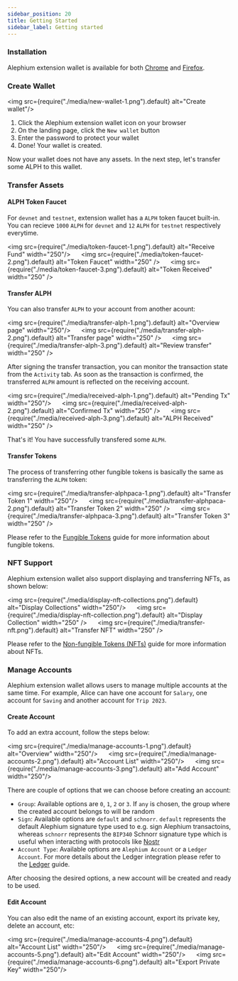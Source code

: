```yaml
---
sidebar_position: 20
title: Getting Started
sidebar_label: Getting started
---
```


### Installation

Alephium extension wallet is available for both
[Chrome](https://chrome.google.com/webstore/detail/alephium-extension-wallet/gdokollfhmnbfckbobkdbakhilldkhcj)
and
[Firefox](https://addons.mozilla.org/en-US/firefox/addon/alephiumextensionwallet/).

### Create Wallet

<img src={require("./media/new-wallet-1.png").default} alt="Create wallet"/>

1. Click the Alephium extension wallet icon on your browser
2. On the landing page, click the `New wallet` button
3. Enter the password to protect your wallet
4. Done! Your wallet is created.

Now your wallet does not have any assets. In the next step, let's
transfer some ALPH to this wallet.

### Transfer Assets

#### ALPH Token Faucet

For `devnet` and `testnet`, extension wallet has a `ALPH` token faucet
built-in. You can recieve `1000` `ALPH` for `devnet` and `12` `ALPH` for
`testnet` respectively everytime.

<img src={require("./media/token-faucet-1.png").default} alt="Receive Fund" width="250"/>
&nbsp;&nbsp;&nbsp;&nbsp;
<img src={require("./media/token-faucet-2.png").default} alt="Token Faucet" width="250" />
&nbsp;&nbsp;&nbsp;&nbsp;
<img src={require("./media/token-faucet-3.png").default} alt="Token Received" width="250" />

#### Transfer ALPH

You can also transfer `ALPH` to your account from another acount:

<img src={require("./media/transfer-alph-1.png").default} alt="Overview page" width="250"/>
&nbsp;&nbsp;&nbsp;&nbsp;
<img src={require("./media/transfer-alph-2.png").default} alt="Transfer page" width="250" />
&nbsp;&nbsp;&nbsp;&nbsp;
<img src={require("./media/transfer-alph-3.png").default} alt="Review transfer" width="250" />

After signing the transfer transaction, you can monitor the
transaction state from the `Activity` tab. As soon as the transaction
is confirmed, the transferred `ALPH` amount is reflected on the
receiving account.

<img src={require("./media/received-alph-1.png").default} alt="Pending Tx" width="250"/>
&nbsp;&nbsp;&nbsp;&nbsp;
<img src={require("./media/received-alph-2.png").default} alt="Confirmed Tx" width="250" />
&nbsp;&nbsp;&nbsp;&nbsp;
<img src={require("./media/received-alph-3.png").default} alt="ALPH Received" width="250" />

That's it! You have successfully transfered some `ALPH`.

#### Transfer Tokens

The process of transferring other fungible tokens is basically the
same as transferring the `ALPH` token:

<img src={require("./media/transfer-alphpaca-1.png").default} alt="Transfer Token 1" width="250"/>
&nbsp;&nbsp;&nbsp;&nbsp;
<img src={require("./media/transfer-alphpaca-2.png").default} alt="Transfer Token 2" width="250" />
&nbsp;&nbsp;&nbsp;&nbsp;
<img src={require("./media/transfer-alphpaca-3.png").default} alt="Transfer Token 3" width="250" />

Please refer to the [Fungible Tokens](/tokens/fungible-tokens) guide
for more information about fungible tokens.

### NFT Support

Alephium extension wallet also support displaying and transferring NFTs, as shown below:

<img src={require("./media/display-nft-collections.png").default} alt="Display Collections" width="250"/>
&nbsp;&nbsp;&nbsp;&nbsp;
<img src={require("./media/display-nft-collection.png").default} alt="Display Collection" width="250" />
&nbsp;&nbsp;&nbsp;&nbsp;
<img src={require("./media/transfer-nft.png").default} alt="Transfer NFT" width="250" />

Please refer to the [Non-fungible Tokens
(NFTs)](/tokens/non-fungible-tokens) guide for more information about
NFTs.

### Manage Accounts

Alephium extension wallet allows users to manage multiple accounts at
the same time. For example, Alice can have one account for `Salary`,
one account for `Saving` and another account for `Trip 2023`. 

#### Create Account
To add an extra account, follow the steps below:

<img src={require("./media/manage-accounts-1.png").default} alt="Overview" width="250"/>
&nbsp;&nbsp;&nbsp;&nbsp;
<img src={require("./media/manage-accounts-2.png").default} alt="Account List" width="250"/>
&nbsp;&nbsp;&nbsp;&nbsp;
<img src={require("./media/manage-accounts-3.png").default} alt="Add Account" width="250"/>

There are couple of options that we can choose before creating an
account:

- `Group`: Available options are `0`, `1`, `2` or `3`. If `any` is
  chosen, the group where the created account belongs to will be
  random
- `Sign`: Available options are `default` and `schnorr`. `default`
  represents the default Alephium signature type used to e.g. sign
  Alephium transactoins, whereas `schnorr` represents the `BIP340`
  Schnorr signature type which is useful when interacting with
  protocols like [Nostr](https://nostr.com/)
- `Account Type`: Available options are `Alephium Account` or a
  `Ledger Account`. For more details about the Ledger integration
  please refer to the [Ledger](/wallet/ledger) guide.

After choosing the desired options, a new account will be created and
ready to be used.

#### Edit Account
You can also edit the name of an existing account, export its private
key, delete an account, etc:

<img src={require("./media/manage-accounts-4.png").default} alt="Account List" width="250"/>
&nbsp;&nbsp;&nbsp;&nbsp;
<img src={require("./media/manage-accounts-5.png").default} alt="Edit Account" width="250"/>
&nbsp;&nbsp;&nbsp;&nbsp;
<img src={require("./media/manage-accounts-6.png").default} alt="Export Private Key" width="250"/>
